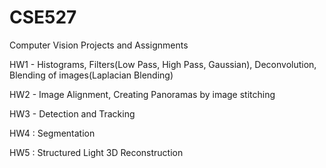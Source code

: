 # CSE527
Computer Vision Projects and Assignments

HW1 - Histograms, Filters(Low Pass, High Pass, Gaussian), Deconvolution, Blending of images(Laplacian Blending)

HW2 - Image Alignment, Creating Panoramas by image stitching

HW3 - Detection and Tracking

HW4 : Segmentation

HW5 : Structured Light 3D Reconstruction
